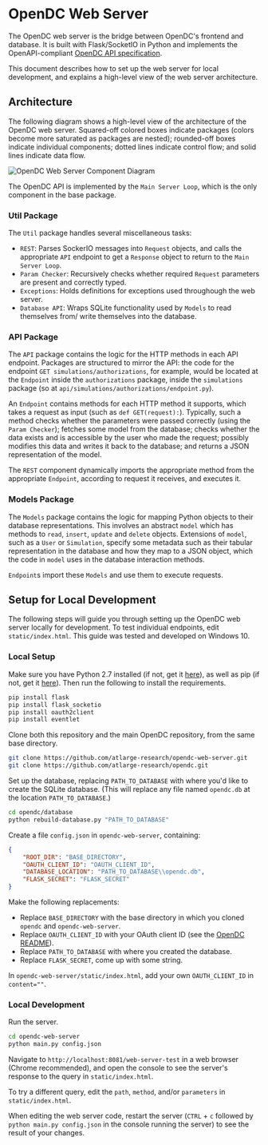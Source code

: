 # OpenDC Web Server

The OpenDC web server is the bridge between OpenDC's frontend and database. It is built with Flask/SocketIO in Python and implements the OpenAPI-compliant [OpenDC API specification](https://github.com/atlarge-research/opendc/blob/master/opendc-api-spec.json).

This document describes how to set up the web server for local development, and explains a high-level view of the web server architecture.

## Architecture


The following diagram shows a high-level view of the architecture of the OpenDC web server. Squared-off colored boxes indicate packages (colors become more saturated as packages are nested); rounded-off boxes indicate individual components; dotted lines indicate control flow; and solid lines indicate data flow.

![OpenDC Web Server Component Diagram](https://raw.githubusercontent.com/atlarge-research/opendc-web-server/master/images/opendc-web-server-component-diagram.png)

The OpenDC API is implemented by the `Main Server Loop`, which is the only component in the base package.

### Util Package

The `Util` package handles several miscellaneous tasks:

* `REST`: Parses SockerIO messages into `Request` objects, and calls the appropriate `API` endpoint to get a `Response` object to return to the `Main Server Loop`.
* `Param Checker`: Recursively checks whether required `Request` parameters are present and correctly typed.
* `Exceptions`: Holds definitions for exceptions used throughough the web server.
* `Database API`: Wraps SQLite functionality used by `Models` to read themselves from/ write themselves into the database.

### API Package

The `API` package contains the logic for the HTTP methods in each API endpoint. Packages are structured to mirror the API: the code for the endpoint `GET simulations/authorizations`, for example, would be located at the `Endpoint` inside the `authorizations` package, inside the `simulations` package (so at `api/simulations/authorizations/endpoint.py`).

An `Endpoint` contains methods for each HTTP method it supports, which takes a request as input (such as `def GET(request):`). Typically, such a method checks whether the parameters were passed correctly (using the `Param Checker`); fetches some model from the database; checks whether the data exists and is accessible by the user who made the request; possibly modifies this data and writes it back to the database; and returns a JSON representation of the model.

The `REST` component dynamically imports the appropriate method from the appropriate `Endpoint`, according to request it receives, and executes it.

### Models Package

The `Models` package contains the logic for mapping Python objects to their database representations. This involves an abstract `model` which has methods to `read`, `insert`, `update` and `delete` objects. Extensions of `model`, such as a `User` or `Simulation`, specify some metadata such as their tabular representation in the database and how they map to a JSON object, which the code in `model` uses in the database interaction methods.

`Endpoint`s import these `Models` and use them to execute requests.

## Setup for Local Development

The following steps will guide you through setting up the OpenDC web server locally for development. To test individual endpoints, edit `static/index.html`. This guide was tested and developed on Windows 10.

### Local Setup

Make sure you have Python 2.7 installed (if not, get it [here](https://www.python.org/)), as well as pip (if not, get it [here](https://pip.pypa.io/en/stable/installing/)). Then run the following to install the requirements.

```bash
pip install flask
pip install flask_socketio
pip install oauth2client
pip install eventlet
```

Clone both this repository and the main OpenDC repository, from the same base directory.

```bash
git clone https://github.com/atlarge-research/opendc-web-server.git
git clone https://github.com/atlarge-research/opendc.git
```

Set up the database, replacing `PATH_TO_DATABASE` with where you'd like to create the SQLite database. (This will replace any file named `opendc.db` at the location `PATH_TO_DATABASE`.)

```bash
cd opendc/database
python rebuild-database.py "PATH_TO_DATABASE"
```

Create a file `config.json` in `opendc-web-server`, containing:

```json
{
    "ROOT_DIR": "BASE_DIRECTORY",
    "OAUTH_CLIENT_ID": "OAUTH_CLIENT_ID",
    "DATABASE_LOCATION": "PATH_TO_DATABASE\\opendc.db",
    "FLASK_SECRET": "FLASK_SECRET"
}
```

Make the following replacements:
* Replace `BASE_DIRECTORY` with the base directory in which you cloned `opendc` and `opendc-web-server`.
* Replace `OAUTH_CLIENT_ID` with your OAuth client ID (see the [OpenDC README](https://github.com/atlarge-research/opendc#preamble)).
* Replace `PATH_TO_DATABASE` with where you created the database.
* Replace `FLASK_SECRET`, come up with some string.

In `opendc-web-server/static/index.html`, add your own `OAUTH_CLIENT_ID` in `content=""`.

### Local Development

Run the server.

```bash
cd opendc-web-server
python main.py config.json
```

Navigate to `http://localhost:8081/web-server-test` in a web browser (Chrome recommended), and open the console to see the server's response to the query in `static/index.html`.

To try a different query, edit the `path`, `method`, and/or `parameters` in `static/index.html`.

When editing the web server code, restart the server (`CTRL` + `c` followed by `python main.py config.json` in the console running the server) to see the result of your changes.
